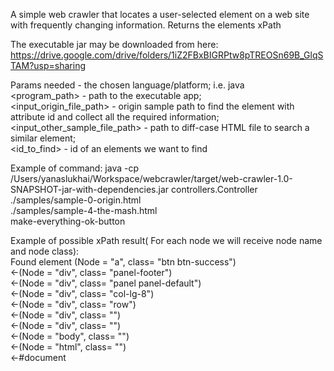 A simple web crawler that locates a user-selected element on a web site with frequently changing information.
Returns the elements xPath

The executable jar may be downloaded from here:
https://drive.google.com/drive/folders/1iZ2FBxBIGRPtw8pTREOSn69B_GlqSTAM?usp=sharing

Params needed
<platform> - the chosen language/platform; i.e. java<br />
<program_path> - path to the executable app;<br />
<input_origin_file_path> - origin sample path to find the element with attribute id  and collect all the required information;<br />
<input_other_sample_file_path> - path to diff-case HTML file to search a similar element;<br />
<id_to_find> - id of an elements we want to find<br />

Example of command:
 java -cp /Users/yanaslukhai/Workspace/webcrawler/target/web-crawler-1.0-SNAPSHOT-jar-with-dependencies.jar
 controllers.Controller<br />
 ./samples/sample-0-origin.html<br />
 ./samples/sample-4-the-mash.html<br />
 make-everything-ok-button<br />

Example of possible xPath result( For each node we will receive node name and node class):<br />
Found element (Node = "a", class= "btn btn-success")<br />
        <-(Node = "div", class= "panel-footer")<br />
        <-(Node = "div", class= "panel panel-default")<br />
        <-(Node = "div", class= "col-lg-8")<br />
        <-(Node = "div", class= "row")<br />
        <-(Node = "div", class= "")<br />
        <-(Node = "div", class= "")<br />
        <-(Node = "body", class= "")<br />
        <-(Node = "html", class= "")<br />
        <-#document



